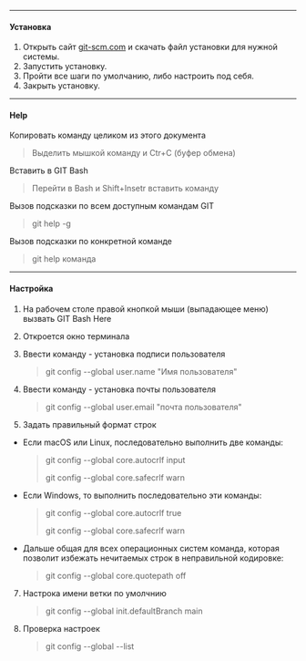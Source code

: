 ***
#### Установка
1. Открыть сайт [git-scm.com](https://git-scm.com/) и скачать файл установки для нужной системы.
2. Запустить установку.
3. Пройти все шаги по умолчанию, либо настроить под себя.
4. Закрыть установку.

***
#### Help
Копировать команду целиком из этого документа
   >   Выделить мышкой команду и Ctr+C (буфер обмена)
 
Вставить в GIT Bash
   >   Перейти в Bash и Shift+Insetr вставить команду

Вызов подсказки по всем доступным командам GIT
   >   git help -g

Вызов подсказки по конкретной команде
   >   git help команда

***
#### Настройка
1.  На рабочем столе правой кнопкой мыши (выпадающее меню) вызвать GIT Bash Here
2.  Откроется окно терминала
3.  Ввести команду   - установка подписи пользователя 
      >   git config --global user.name "Имя пользователя"
      
5.  Ввести команду  -  установка почты пользователя 
      >   git config --global user.email "почта пользователя"
      
6.  Задать правильный формат строк
   
*   Если macOS или Linux, последовательно выполнить две команды: 
      >  git config --global core.autocrlf input
      > 
      >  git config --global core.safecrlf warn

*   Если Windows, то выполнить последовательно эти команды: 
      >git config --global core.autocrlf true
      > 
      >git config --global core.safecrlf warn

*   Дальше общая для всех операционных систем команда, которая позволит избежать нечитаемых строк в неправильной кодировке: 
      >  git config --global core.quotepath off

7. Настрока имени ветки по умолчнию 
      >  git config --global init.defaultBranch main

8. Проверка настроек 
      >   git config --global --list
